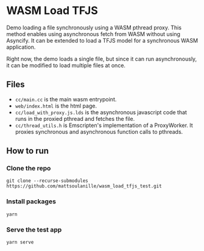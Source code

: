 # WASM Load TFJS

Demo loading a file synchronously using a WASM pthread proxy. This method enables using asynchronous fetch from WASM without using Asyncify. It can be extended to load a TFJS model for a synchronous WASM application.

Right now, the demo loads a single file, but since it can run asynchronously, it can be modified to load multiple files at once.

## Files
* `cc/main.cc` is the main wasm entrypoint.
* `web/index.html` is the html page.
* `cc/load_with_proxy.js.lds` is the asynchronous javascript code that runs in the proxied pthread and fetches the file.
* `cc/thread_utils.h` is Emscripten's implementation of a ProxyWorker. It proxies synchronous and asynchronous function calls to pthreads.

## How to run
### Clone the repo

```shell
git clone --recurse-submodules https://github.com/mattsoulanille/wasm_load_tfjs_test.git
```

### Install packages

```shell
yarn
```

### Serve the test app

```shell
yarn serve
```
